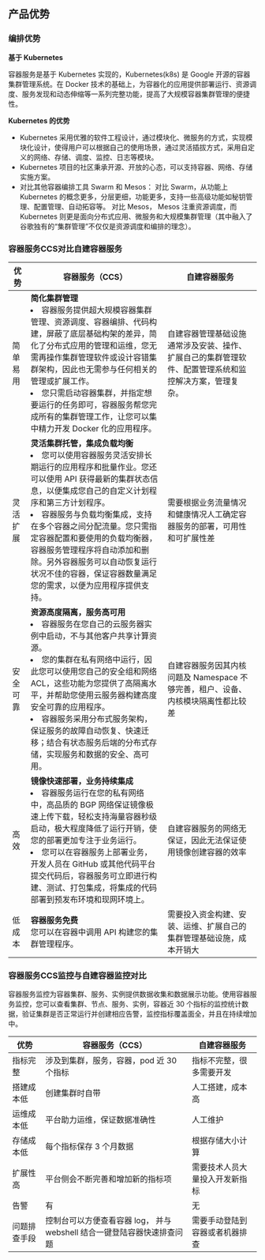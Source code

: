 
## 产品优势


### 编排优势
**基于 Kubernetes**

容器服务是基于 Kubernetes 实现的，Kubernetes(k8s) 是 Google 开源的容器集群管理系统。在 Docker 技术的基础上，为容器化的应用提供部署运行、资源调度、服务发现和动态伸缩等一系列完整功能，提高了大规模容器集群管理的便捷性。

**Kubernetes 的优势**

- Kubernetes 采用优雅的软件工程设计，通过模块化、微服务的方式，实现模块化设计，使得用户可以根据自己的使用场景，通过灵活插拔方式，采用自定义的网络、存储、调度、监控、日志等模块。
- Kubernetes 项目的社区秉承开源、开放的心态，可以支持容器、网络、存储实施方案。
- 对比其他容器编排工具 Swarm 和 Mesos：
  对比 Swarm，从功能上 Kubernetes 的概念更多，分层更细，功能更多，支持一些高级功能如秘钥管理、配置管理、自动拓容等。
  对比 Mesos， Mesos 注重资源调度，而 Kubernetes 则更是面向分布式应用、微服务和大规模集群管理（其中融入了谷歌独有的“集群管理”不仅仅是资源调度和编排的理念）。


### 容器服务CCS对比自建容器服务

| 优势 | 容器服务（CCS）|自建容器服务 |
|---------|---------|---------|
|简单易用 |<b>简化集群管理</b><br> <li> 容器服务提供超大规模容器集群管理、资源调度、容器编排、代码构建，屏蔽了底层基础构架的差异，简化了分布式应用的管理和运维，您无需再操作集群管理软件或设计容错集群架构，因此也无需参与任何相关的管理或扩展工作。<li>  您只需启动容器集群，并指定想要运行的任务即可，容器服务帮您完成所有的集群管理工作，让您可以集中精力开发 Docker 化的应用程序。| 自建容器管理基础设施通常涉及安装、操作、扩展自己的集群管理软件、配置管理系统和监控解决方案，管理复杂。|
|灵活扩展 |<b>灵活集群托管，集成负载均衡</b><br> <li> 您可以使用容器服务灵活安排长期运行的应用程序和批量作业。您还可以使用 API 获得最新的集群状态信息，以便集成您自己的自定义计划程序和第三方计划程序。<li>容器服务与负载均衡集成，支持在多个容器之间分配流量。您只需指定容器配置和要使用的负载均衡器，容器服务管理程序将自动添加和删除。另外容器服务可以自动恢复运行状况不佳的容器，保证容器数量满足您的需求，以便为应用程序提供支持。| 需要根据业务流量情况和健康情况人工确定容器服务的部署，可用性和可扩展性差|
|安全可靠 |<b>资源高度隔离，服务高可用</b><br><li>容器服务在您自己的云服务器实例中启动，不与其他客户共享计算资源。<li>您的集群在私有网络中运行，因此您可以使用您自己的安全组和网络 ACL，这些功能为您提供了高隔离水平，并帮助您使用云服务器构建高度安全可靠的应用程序。<li>容器服务采用分布式服务架构，保证服务的故障自动恢复、快速迁移；结合有状态服务后端的分布式存储，实现服务和数据的安全、高可用。| 自建容器服务因其内核问题及 Namespace 不够完善，租户、设备、内核模块隔离性都比较差|
|高效 |<b>镜像快速部署，业务持续集成</b><br><li>容器服务运行在您的私有网络中，高品质的 BGP 网络保证镜像极速上传下载，轻松支持海量容器秒级启动，极大程度降低了运行开销，使您的部署更加专注于业务运行。<li>您可以在容器服务上部署业务，开发人员在 GitHub 或其他代码平台提交代码后，容器服务可立即进行构建、测试、打包集成，将集成的代码部署到预发布环境和现网环境上。| 自建容器服务的网络无保证，因此无法保证使用镜像创建容器的效率 |
|低成本 |<b>容器服务免费</b><br>您可以在容器中调用 API 构建您的集群管理程序。|需要投入资金构建、安装、运维、扩展自己的集群管理基础设施，成本开销大|

### 容器服务CCS监控与自建容器监控对比
容器服务监控为容器集群、服务、实例提供数据收集和数据展示功能。使用容器服务监控，您可以查看集群、节点、服务、实例，容器近 30 个指标的监控统计数据，验证集群是否正常运行并创建相应告警，监控指标覆盖面全，并且在持续增加中。

|优势 | 容器服务（CCS）|自建容器服务 |
|---------|---------|---------|
|指标完整|涉及到集群，服务，容器，pod 近 30 个指标|指标不完整，很多需要开发|
|搭建成本低|创建集群时自带|人工搭建，成本高|
|运维成本低|平台助力运维，保证数据准确性|人工维护|
|存储成本低|每个指标保存 3 个月数据|根据存储大小计算|
|扩展性高|平台侧会不断完善和增加新的指标项|需要技术人员大量投入开发新指标|
|告警|有|无|
|问题排查手段|控制台可以方便查看容器 log， 并与 webshell 结合一键登陆容器快速排查问题|需要手动登陆到容器或者机器排查|

